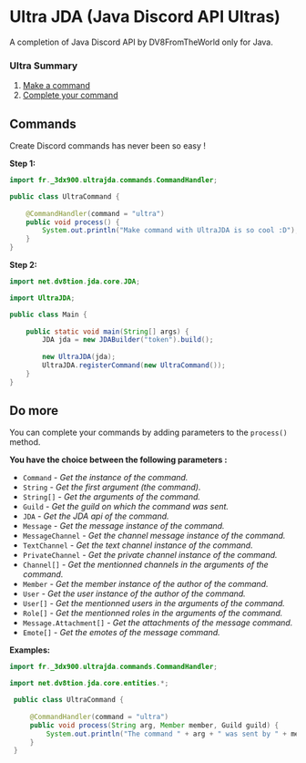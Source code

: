 # Ultra JDA (Java Discord API Ultras)
A completion of Java Discord API by DV8FromTheWorld only for Java.

### Ultra Summary

1. [Make a command](#commands)
2. [Complete your command](#do-more)

## Commands
Create Discord commands has never been so easy !

**Step 1:**
```java
import fr._3dx900.ultrajda.commands.CommandHandler;

public class UltraCommand {
    
    @CommandHandler(command = "ultra")
    public void process() {
        System.out.println("Make command with UltraJDA is so cool :D");
    }
}
```

**Step 2:**
```java
import net.dv8tion.jda.core.JDA;

import UltraJDA;

public class Main {
    
    public static void main(String[] args) {
        JDA jda = new JDABuilder("token").build();
        
        new UltraJDA(jda);
        UltraJDA.registerCommand(new UltraCommand());
    }
}
```

## Do more
You can complete your commands by adding parameters to the `process()` method.

**You have the choice between the following parameters :**
- `Command` - *Get the instance of the command.*
- `String` - *Get the first argument (the command).*
- `String[]` - *Get the arguments of the command.*
- `Guild` - *Get the guild on which the command was sent.*
- `JDA` - *Get the JDA api of the command.*
- `Message` - *Get the message instance of the command.*
- `MessageChannel` - *Get the channel message instance of the command.*
- `TextChannel` - *Get the text channel instance of the command.*
- `PrivateChannel` - *Get the private channel instance of the command.*
- `Channel[]` - *Get the mentionned channels in the arguments of the command.*
- `Member` - *Get the member instance of the author of the command.*
- `User` - *Get the user instance of the author of the command.*
- `User[]` - *Get the mentionned users in the arguments of the command.*
- `Role[]` - *Get the mentionned roles in the arguments of the command.*
- `Message.Attachment[]` - *Get the attachments of the message command.*
- `Emote[]` - *Get the emotes of the message command.*


**Examples:**
```java
import fr._3dx900.ultrajda.commands.CommandHandler;

import net.dv8tion.jda.core.entities.*;

 public class UltraCommand {
     
     @CommandHandler(command = "ultra")
     public void process(String arg, Member member, Guild guild) {
         System.out.println("The command " + arg + " was sent by " + member.getName() + " on " + guild.getName());
     }
 }
```